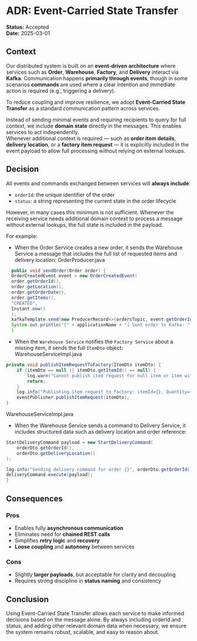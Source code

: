 # ADR: Event-Carried State Transfer

**Status:** Accepted  
**Date:** 2025-03-01

## Context

Our distributed system is built on an **event-driven architecture** where services such as **Order**, **Warehouse**, **Factory**, and **Delivery** interact via **Kafka**. Communication happens **primarily through events**, though in some scenarios **commands** are used where a clear intention and immediate action is required (e.g., triggering a delivery).

To reduce coupling and improve resilience, we adopt **Event-Carried State Transfer** as a standard communication pattern across services.

Instead of sending minimal events  and requiring recipients to query for full context, we include **domain state** directly in the messages. This enables services to act independently.  
Whenever additional context is required — such as **order item details**, **delivery location**, or a **factory item request** — it is explicitly included in the event payload to allow full processing without relying on external lookups.

## Decision

All events and commands exchanged between services will **always include**:

- `orderId`: the unique identifier of the order
- `status`: a string representing the current state in the order lifecycle

However, in many cases this minimum is not sufficient. Whenever the receiving service needs additional domain context to process a message without external lookups, the full state is included in the payload.

For example:
- When the Order Service creates a new order, it sends the Warehouse Service a message that includes the full list of requested items and delivery location:
  OrderProducer.java
```java
  public void sendOrder(Order order) {
  OrderCreatedEvent event = new OrderCreatedEvent(
  order.getOrderId(),
  order.getLocation(),
  order.getOrderDate(),
  order.getItems(),
  "CREATED",
  Instant.now()
  );
  kafkaTemplate.send(new ProducerRecord<>(ordersTopic, event.getOrderId(), event));
  System.out.println("[" + applicationName + "] Sent order to Kafka: " + event.getOrderId());
  }
  ```
- When the `Warehouse Service` notifies the `Factory Service` about a missing item, it sends the full `ItemDto` object:
 WarehouseServiceImpl.java
```java
private void publishItemRequestToFactory(ItemDto itemDto) {
    if (itemDto == null || itemDto.getItemId() == null) {
        log.warn("Cannot publish item request for null item or item with null ID");
        return;
    }
    log.info("Publishing item request to factory: itemId={}, Quantity={}", itemDto.getItemId(), itemDto.getQuantity());
    eventPublisher.publishItemRequest(itemDto);
}
```
WarehouseServiceImpl.java
- When the Warehouse Service sends a command to Delivery Service, it includes structured data such as delivery location and order reference:

```java
StartDeliveryCommand payload = new StartDeliveryCommand(
    orderDto.getOrderId(),
    orderDto.getDeliveryLocation()
);

log.info("Sending delivery command for order {}", orderDto.getOrderId());
deliveryCommand.execute(payload);
}
```



## Consequences
### Pros
- Enables fully **asynchronous communication**
- Eliminates need for **chained REST calls**
- Simplifies **retry logic** and **recovery**
-  **Loose coupling** and  **autonomy** between services
### Cons
-  Slightly **larger payloads**, but acceptable for clarity and decoupling
- Requires strong discipline in **status naming** and consistency

## Conclusion

Using Event-Carried State Transfer allows each service to make informed decisions based on the message alone. By always including orderId and status, and adding other relevant domain data when necessary, we ensure the system remains robust, scalable, and easy to reason about.